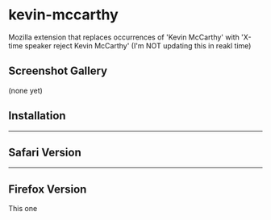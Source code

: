 kevin-mccarthy
=============

Mozilla extension that replaces occurrences of 'Kevin McCarthy' with 'X-time speaker reject Kevin McCarthy' (I'm NOT updating this in reakl time)


Screenshot Gallery
------------------

(none yet)

Installation
------------

----

Safari Version
--------------

---

Firefox Version
---------------

This one


